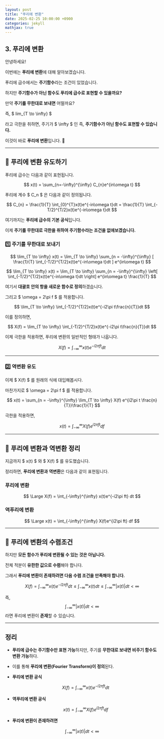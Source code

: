 ```yaml
---
layout: post
title: "푸리에 변환"
date: 2025-02-25 10:00:00 +0900
categories: jekyll
mathjax: true
---
```


## **3. 푸리에 변환**

안녕하세요!  

이번에는 **푸리에 변환**에 대해 알아보겠습니다.  

푸리에 급수에서는 **주기함수**라는 조건이 있었습니다.  

하지만 **주기함수가 아닌 함수도 푸리에 급수로 표현할 수 있을까요?**  

만약 **주기를 무한대로 보내면** 어떨까요?  

즉,  $ lim_{T \to \infty} $

라고 극한을 취하면, 주기가 $ \infty $ 인 즉, **주기함수가 아닌 함수도 표현할 수 있습니다.**  

이것이 바로 **푸리에 변환**입니다. 🎯  

---

## **🔹 푸리에 변환 유도하기**



푸리에 급수는 다음과 같이 표현됩니다.

$$
x(t) = \sum_{n=-\infty}^{\infty} C_{n}e^{in\omega t}
$$

푸리에 계수 $ C_n $ 은 다음과 같이 정의됩니다.

$$
C_{n} = \frac{1}{T} \int_{0}^{T}x(t)e^{-in\omega t}dt = \frac{1}{T} \int_{-T/2}^{T/2}x(t)e^{-in\omega t}dt
$$

여기까지는 **푸리에 급수의 기본 공식**입니다.  

이제 **주기를 무한대로 극한을 취하여 주기함수라는 조건을 없애보겠습니다.**  

### **1️⃣ 주기를 무한대로 보내기**



$$
\lim_{T \to \infty} x(t) = \lim_{T \to \infty} \sum_{n = -\infty}^{\infty} [ \frac{1}{T} \int_{-T/2}^{T/2}x(t)e^{-in\omega t}dt ] e^{in\omega t}
$$

$$
\lim_{T \to \infty} x(t) = \lim_{T \to \infty} \sum_{n = -\infty}^{\infty} \left[ \int_{-T/2}^{T/2}x(t)e^{-in\omega t}dt \right] e^{in\omega t} \frac{1}{T}
$$

여기서 **대괄호 안의 항을 새로운 함수로 정의**하겠습니다.  

그리고 $ \omega = 2\pi f $ 를 적용합니다.

$$
\lim_{T \to \infty} \int_{-T/2}^{T/2}x(t)e^{-i2\pi t\frac{n}{T}}dt
$$

이를 정의하면,

$$
X(f) = \lim_{T \to \infty} \int_{-T/2}^{T/2}x(t)e^{-i2\pi t\frac{n}{T}}dt
$$

이제 극한을 적용하면, 푸리에 변환의 일반적인 형태가 나옵니다.

$$
X(f) = \int_{-\infty}^{\infty}x(t)e^{-i2\pi ft}dt
$$

---

### **2️⃣ 역변환 유도**



이제 $ X(f) $ 를 원래의 식에 대입해봅시다.  

마찬가지로 $ \omega = 2\pi f $ 를 적용합니다.

$$
x(t) = \sum_{n = -\infty}^{\infty} \lim_{T \to \infty} X(f) e^{i2\pi t \frac{n}{T}}\frac{1}{T}
$$

극한을 적용하면,

$$
x(t) = \int_{-\infty}^{\infty} X(f) e^{i2\pi ft} df
$$

---

## **🔹 푸리에 변환과 역변환 정리**



지금까지 $ x(t) $ 와 $ X(f) $ 를 유도했습니다.  

정리하면, **푸리에 변환과 역변환**은 다음과 같이 표현됩니다.  

### **푸리에 변환**

$$
\Large X(f) = \int_{-\infty}^{\infty} x(t)e^{-i2\pi ft} dt
$$

### **역푸리에 변환**

$$
\Large x(t) = \int_{-\infty}^{\infty} X(f)e^{i2\pi ft} df
$$

---

## **🔹 푸리에 변환의 수렴조건**



하지만 **모든 함수가 푸리에 변환될 수 있는 것은 아닙니다.**  

전체 적분이 **유한한 값으로 수렴**해야 합니다.  

그래서 **푸리에 변환이 존재하려면 다음 수렴 조건을 만족해야 합니다.**  

$$
X(f) = \int_{-\infty}^{\infty} x(t)e^{-i2\pi ft} dt \leq \int_{-\infty}^{\infty} x(t) dt \leq \int_{-\infty}^{\infty} |x(t)| dt < \infty
$$

즉,  
$$
\int_{-\infty}^{\infty} |x(t)| dt < \infty
$$
라면 푸리에 변환이 **존재**할 수 있습니다.

---

## **정리**



- **푸리에 급수는 주기함수만 표현 가능**하지만, 주기를 **무한대로 보내면 비주기 함수도 변환 가능**하다.

- 이를 통해 **푸리에 변환(Fourier Transform)이 정의**된다.

- **푸리에 변환 공식**

  $$
  X(f) = \int_{-\infty}^{\infty} x(t)e^{-i2\pi ft} dt
  $$
- **역푸리에 변환 공식**

  $$
  x(t) = \int_{-\infty}^{\infty} X(f)e^{i2\pi ft} df
  $$

- **푸리에 변환이 존재하려면** 

$$
\int_{-\infty}^{\infty} |x(t)| dt < \infty 
$$
